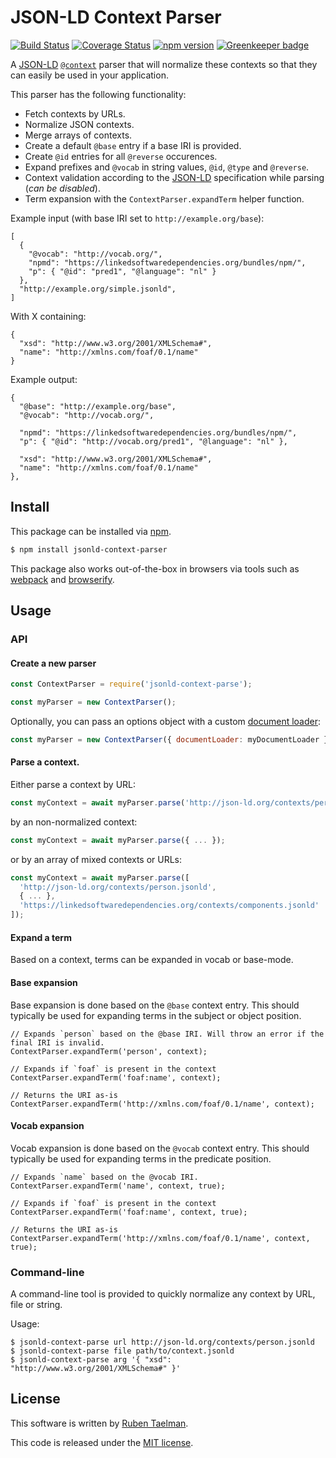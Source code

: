 # JSON-LD Context Parser

[![Build Status](https://travis-ci.org/rubensworks/jsonld-context-parser.js.svg?branch=master)](https://travis-ci.org/rubensworks/jsonld-context-parser.js)
[![Coverage Status](https://coveralls.io/repos/github/rubensworks/jsonld-context-parser.js/badge.svg?branch=master)](https://coveralls.io/github/rubensworks/jsonld-context-parser.js?branch=master)
[![npm version](https://badge.fury.io/js/jsonld-context-parser.svg)](https://www.npmjs.com/package/jsonld-context-parser) [![Greenkeeper badge](https://badges.greenkeeper.io/rubensworks/jsonld-context-parser.js.svg)](https://greenkeeper.io/)

A [JSON-LD](https://json-ld.org/) [`@context`](https://json-ld.org/spec/latest/json-ld/#the-context) parser that will normalize these contexts so that they can easily be used in your application.

This parser has the following functionality:
* Fetch contexts by URLs.
* Normalize JSON contexts.
* Merge arrays of contexts.
* Create a default `@base` entry if a base IRI is provided.
* Create `@id` entries for all `@reverse` occurences.
* Expand prefixes and `@vocab` in string values, `@id`, `@type` and `@reverse`.
* Context validation according to the [JSON-LD](https://json-ld.org/) specification while parsing (_can be disabled_).
* Term expansion with the `ContextParser.expandTerm` helper function.

Example input (with base IRI set to `http://example.org/base`):
```jsonld
[
  {
    "@vocab": "http://vocab.org/",
    "npmd": "https://linkedsoftwaredependencies.org/bundles/npm/",
    "p": { "@id": "pred1", "@language": "nl" }
  },
  "http://example.org/simple.jsonld",
]
```

With X containing:
```jsonld
{
  "xsd": "http://www.w3.org/2001/XMLSchema#",
  "name": "http://xmlns.com/foaf/0.1/name"
}
```

Example output:
```jsonld
{
  "@base": "http://example.org/base",
  "@vocab": "http://vocab.org/",

  "npmd": "https://linkedsoftwaredependencies.org/bundles/npm/",
  "p": { "@id": "http://vocab.org/pred1", "@language": "nl" },

  "xsd": "http://www.w3.org/2001/XMLSchema#",
  "name": "http://xmlns.com/foaf/0.1/name"
},
```

## Install

This package can be installed via [npm](https://www.npmjs.com/package/jsonld-context-parser).

```bash
$ npm install jsonld-context-parser
```

This package also works out-of-the-box in browsers via tools such as [webpack](https://webpack.js.org/) and [browserify](http://browserify.org/).

## Usage

### API

#### Create a new parser

```javascript
const ContextParser = require('jsonld-context-parse');

const myParser = new ContextParser();
```

Optionally, you can pass an options object with a custom [document loader](https://github.com/rubensworks/jsonld-context-parser.js/blob/master/lib/IDocumentLoader.ts):

```javascript
const myParser = new ContextParser({ documentLoader: myDocumentLoader });
```

#### Parse a context.

Either parse a context by URL:

```javascript
const myContext = await myParser.parse('http://json-ld.org/contexts/person.jsonld');
```

by an non-normalized context:
```javascript
const myContext = await myParser.parse({ ... });
```

or by an array of mixed contexts or URLs:
```javascript
const myContext = await myParser.parse([
  'http://json-ld.org/contexts/person.jsonld',
  { ... },
  'https://linkedsoftwaredependencies.org/contexts/components.jsonld'
]);
```

#### Expand a term

Based on a context, terms can be expanded in vocab or base-mode.

#### Base expansion

Base expansion is done based on the `@base` context entry.
This should typically be used for expanding terms in the subject or object position.

```
// Expands `person` based on the @base IRI. Will throw an error if the final IRI is invalid.
ContextParser.expandTerm('person', context);

// Expands if `foaf` is present in the context
ContextParser.expandTerm('foaf:name', context);

// Returns the URI as-is
ContextParser.expandTerm('http://xmlns.com/foaf/0.1/name', context);
```

#### Vocab expansion

Vocab expansion is done based on the `@vocab` context entry.
This should typically be used for expanding terms in the predicate position.

```
// Expands `name` based on the @vocab IRI.
ContextParser.expandTerm('name', context, true);

// Expands if `foaf` is present in the context
ContextParser.expandTerm('foaf:name', context, true);

// Returns the URI as-is
ContextParser.expandTerm('http://xmlns.com/foaf/0.1/name', context, true);
```

### Command-line

A command-line tool is provided to quickly normalize any context by URL, file or string.

Usage:
```
$ jsonld-context-parse url http://json-ld.org/contexts/person.jsonld
$ jsonld-context-parse file path/to/context.jsonld
$ jsonld-context-parse arg '{ "xsd": "http://www.w3.org/2001/XMLSchema#" }'
```

## License
This software is written by [Ruben Taelman](http://rubensworks.net/).

This code is released under the [MIT license](http://opensource.org/licenses/MIT).
